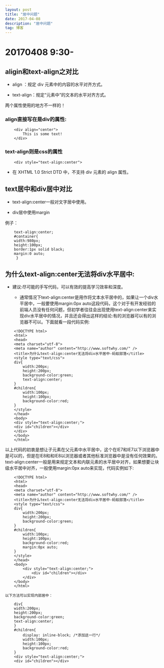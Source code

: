 ```yaml
---
layout: post
title: "居中问题"
date: 2017-04-08
description: "居中问题"
tag: 博客 
---   
```


# 20170408 9:30-

## aligin和text-align之对比

- align ：规定 div 元素中的内容的水平对齐方式。

- text-align：规定“元素中”的文本的水平对齐方式。

两个属性使用的地方不一样的！

### align直接写在是div的属性:

```
    <div align="center">
        This is some text!
    </div>
```

### text-align则是css的属性

```
    <div style="text-align:center">
```

- 在 XHTML 1.0 Strict DTD 中，不支持 div 元素的 align 属性。


## text居中和div居中对比

- text-align:center一般对文字居中使用。

- div居中使用margin

例子：

```
    text-align:center;
    #container{
    width:980px;
    height:100px;
    border:1px solid black;
    margin:0 auto;
     }
```

## 为什么text-align:center无法将div水平居中:

- 建议:尽可能的手写代码，可以有效的提高学习效率和深度。

    - 通常情况下text-align:center是用作将文本水平居中的，如果让一个div水平居中，一般要使用margin:0px auto这段代码，这个对于有开发经验的前端人员没有任何问题，但初学者往往会出现使用text-align:center来实现div水平居中的情况，并且还会得出这样的结论:有的浏览器可以有的浏览器不可以。下面就看一段代码实例:

```
    <!DOCTYPE html> 
    <html> 
    <head> 
    <meta charset="utf-8"> 
    <meta name="author" content="http://www.softwhy.com/" /> 
    <title>为什么text-align:center无法将div水平居中-蚂蚁部落</title> 
    <style type="text/css">
    div{
        width:200px;
        height:200px;
        background-color:green;
        text-align:center;
    }
    #children{
        width:100px;
        height:100px;
        background-color:red;
    }
    </style>
    </head>
    <body>
    <div style="text-align:center;">
    <div id="children"></div>
    </div>
    </body>
    </html>
```

以上代码的初衷是想让子元素在父元素中水平居中，这个在IE7和IE7以下浏览器中是可以的，但是在IE8和和IE8以浏览器或者其他标准浏览器中是没有任何效果的。text-align:center一般是用来规定文本和内联元素的水平居中对齐，如果想要让块级水平居中对齐，一般使用margin:0px auto来实现，代码实例如下:

```   
    <!DOCTYPE html> 
    <html> 
    <head> 
    <meta charset="utf-8"> 
    <meta name="author" content="http://www.softwhy.com/" /> 
    <title>为什么text-align:center无法将div水平居中-蚂蚁部落</title> 
    <style type="text/css">
    div{
        width:200px;
        height:200px;
        background-color:green;
    }
    #children{
        width:100px;
        height:100px;
        background-color:red;
        margin:0px auto;
    }
    </style>
    </head>
    <body>
        <div style="text-align:center;">
            <div id="children"></div>
        </div>
    </body>
    </html>

以下方法可以实现内部居中：

    div{
    width:200px;
    height:200px;
    background-color:green;
    text-align:center;
    }
    #children{
        display: inline-block; /*添加这一行*/
        width:100px;
        height:100px;
        background-color:red;
    }
    <div style="text-align:center;">
    <div id="children"></div>
```

